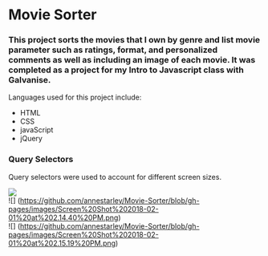 # Movie Sorter  
### This project sorts the movies that I own by genre and list movie parameter such as ratings, format, and personalized comments as well as including an image of each movie. It was completed as a project for my Intro to Javascript class with Galvanise. 
Languages used for this project include:
* HTML
* CSS
* javaScript
* jQuery

### Query Selectors
Query selectors were used to account for different screen sizes.  
  
![](https://github.com/annestarley/Movie-Sorter/blob/gh-pages/images/Screen%20Shot%202018-02-01%20at%202.15.00%20PM.png)  
![] (https://github.com/annestarley/Movie-Sorter/blob/gh-pages/images/Screen%20Shot%202018-02-01%20at%202.14.40%20PM.png)  
![] (https://github.com/annestarley/Movie-Sorter/blob/gh-pages/images/Screen%20Shot%202018-02-01%20at%202.15.19%20PM.png)  
